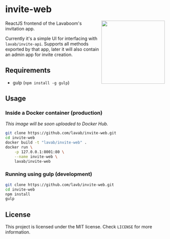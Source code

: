 # invite-web

<img src="https://mail.lavaboom.com/img/Lavaboom-logo.svg" align="right" width="200px" />

ReactJS frontend of the Lavaboom's invitation app.

Currently it's a simple UI for interfacing with `lavab/invite-api`. Supports
all methods exported by that app, later it will also contain an admin app for
invite creation.

## Requirements

 - gulp (`npm install -g gulp`)

## Usage

### Inside a Docker container (production)

*This image will be soon uploaded to Docker Hub.*

```bash
git clone https://github.com/lavab/invite-web.git
cd invite-web
docker build -t "lavab/invite-web" .
docker run \
    -p 127.0.0.1:8001:80 \
    --name invite-web \
    lavab/invite-web
```

### Running using gulp (development)

```bash
git clone https://github.com/lavb/invite-web.git
cd invite-web
npm install
gulp
```

## License

This project is licensed under the MIT license. Check `LICENSE` for more
information.